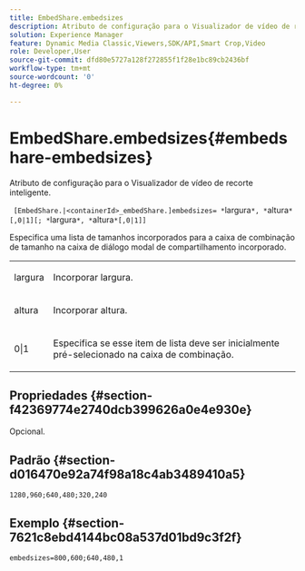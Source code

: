 ```yaml
---
title: EmbedShare.embedsizes
description: Atributo de configuração para o Visualizador de vídeo de recorte inteligente.
solution: Experience Manager
feature: Dynamic Media Classic,Viewers,SDK/API,Smart Crop,Video
role: Developer,User
source-git-commit: dfd80e5727a128f272855f1f28e1bc89cb2436bf
workflow-type: tm+mt
source-wordcount: '0'
ht-degree: 0%

---
```


# EmbedShare.embedsizes{#embedshare-embedsizes}

Atributo de configuração para o Visualizador de vídeo de recorte inteligente.

` [EmbedShare.|<containerId>_embedShare.]embedsizes= *`largura`*, *`altura`*[,0|1][; *`largura`*, *`altura`*[,0|1]]`

Especifica uma lista de tamanhos incorporados para a caixa de combinação de tamanho na caixa de diálogo modal de compartilhamento incorporado.

<table id="table_C616483932C2482CA9794DDD7313FD7C"> 
 <tbody> 
  <tr> 
   <td colname="col1"> <p> <span class="codeph"> <span class="varname"> largura </span> </span> </p> </td> 
   <td colname="col2"> <p> Incorporar largura. </p> </td> 
  </tr> 
  <tr> 
   <td colname="col1"> <p> <span class="codeph"> <span class="varname"> altura </span> </span> </p> </td> 
   <td colname="col2"> <p>Incorporar altura. </p> </td> 
  </tr> 
  <tr> 
   <td colname="col1"> <p> <span class="codeph"> 0|1 </span> </p> </td> 
   <td colname="col2"> <p> Especifica se esse item de lista deve ser inicialmente pré-selecionado na caixa de combinação. </p> </td> 
  </tr> 
 </tbody> 
</table>

## Propriedades {#section-f42369774e2740dcb399626a0e4e930e}

Opcional.

## Padrão {#section-d016470e92a74f98a18c4ab3489410a5}

`1280,960;640,480;320,240`

## Exemplo {#section-7621c8ebd4144bc08a537d01bd9c3f2f}

```
embedsizes=800,600;640,480,1
```
